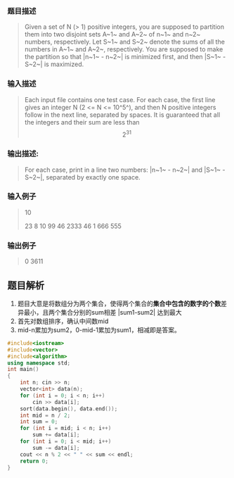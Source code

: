 ### 题目描述

> Given a set of N (> 1) positive integers, you are supposed to partition them into two disjoint sets A~1~ and A~2~ of n~1~ and n~2~ numbers, respectively. Let S~1~ and S~2~ denote the sums of all the numbers in A~1~ and A~2~, respectively. You are supposed to make the partition so that |n~1~ - n~2~| is minimized first, and then |S~1~ - S~2~| is maximized.

### 输入描述

> Each input file contains one test case. For each case, the first line gives an integer N (2 <= N <= 10^5^), and then N positive integers follow in the next line, separated by spaces. It is guaranteed that all the integers and their sum are less than   
> $$2^{31}$$


### 输出描述:
> For each case, print in a line two numbers: |n~1~ - n~2~| and |S~1~ - S~2~|, separated by exactly one space.

### 输入例子
> 10
>
>23 8 10 99 46 2333 46 1 666 555

### 输出例子
>0 3611

## 题目解析
1. 题目大意是将数组分为两个集合，使得两个集合的**集合中包含的数字的个数**差异最小，且两个集合分别的sum相差 |sum1-sum2| 达到最大
2. 首先对数组排序，确认中间数mid
3. mid-n累加为sum2，0-mid-1累加为sum1，相减即是答案。

```C++
#include<iostream>
#include<vector>
#include<algorithm>
using namespace std;
int main()
{
	int n; cin >> n;
	vector<int> data(n);
	for (int i = 0; i < n; i++)
		cin >> data[i];
	sort(data.begin(), data.end());
	int mid = n / 2;
	int sum = 0;
	for (int i = mid; i < n; i++)
		sum += data[i];
	for (int i = 0; i < mid; i++)
		sum -= data[i];
	cout << n % 2 << " " << sum << endl;
	return 0;
}
```